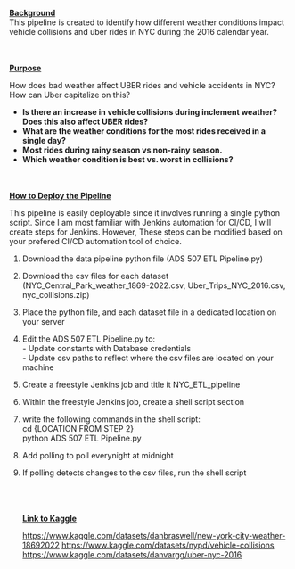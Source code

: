 <ins>**Background**</ins>
<br/>
This pipeline is created to identify how different weather conditions impact vehicle collisions and uber rides in NYC during the 2016 calendar year.

<br/><br/>
<ins>**Purpose**</ins>

How does bad weather affect UBER rides and vehicle accidents in NYC? How can Uber capitalize on this?
- <b>Is there an increase in vehicle collisions during inclement weather? Does this also affect UBER rides?</b>
- <b>What are the weather conditions for the most rides received in a single day?</b>
- <b>Most rides during rainy season vs non-rainy season.</b>
- <b>Which weather condition is best vs. worst in collisions?</b>

<br/><br/>
<ins>**How to Deploy the Pipeline**</ins>
<br/>
<P>This pipeline is easily deployable since it involves running a single python script. Since I am most familiar with Jenkins automation for CI/CD, I will create steps for Jenkins. However, These steps can be modified based on your prefered CI/CD automation tool of choice.
<br/>
<ol>
<li><p>Download the data pipeline python file (ADS 507 ETL Pipeline.py)
<li><p>Download the csv files for each dataset (NYC_Central_Park_weather_1869-2022.csv, Uber_Trips_NYC_2016.csv, nyc_collisions.zip)
<li><p>Place the python file, and each dataset file in a dedicated location on your server
<li><p>Edit the ADS 507 ETL Pipeline.py to:<br/>
  - Update constants with Database credentials<br/>
  - Update csv paths to reflect where the csv files are located on your machine<br/>
<li><p>Create a freestyle Jenkins job and title it NYC_ETL_pipeline
<li><p>Within the freestyle Jenkins job, create a shell script section
<li><p>write the following commands in the shell script:<br/>
 cd {LOCATION FROM STEP 2}<br/>
 python ADS 507 ETL Pipeline.py<br/>
 <li><p>Add polling to poll everynight at midnight
 <li><p>If polling detects changes to the csv files, run the shell script<br/><br/></p>




<br/><br/>
<ins>**Link to Kaggle**</ins>

https://www.kaggle.com/datasets/danbraswell/new-york-city-weather-18692022
https://www.kaggle.com/datasets/nypd/vehicle-collisions
https://www.kaggle.com/datasets/danvargg/uber-nyc-2016
